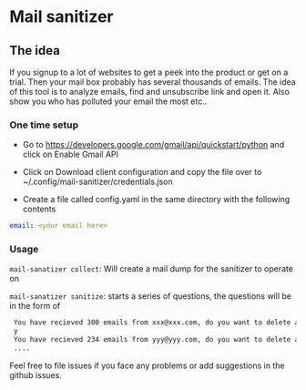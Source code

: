 # Mail sanitizer

## The idea
If you signup to a lot of websites to get a peek into the product or get on a trial. Then your mail box probably has several thousands of emails.
The idea of this tool is to analyze emails, find and unsubscribe link and open it. Also show you who has polluted your email the most etc..

### One time setup

- Go to https://developers.google.com/gmail/api/quickstart/python and click on Enable Gmail API

- Click on Download client configuration and copy the file over to ~/.config/mail-sanitizer/credentials.json

- Create a file called config.yaml in the same directory with the following contents
```yaml
email: <your email here>
```

### Usage

`mail-sanatizer collect`: Will create a mail dump for the sanitizer to operate on

`mail-sanatizer sanitize`: starts a series of questions, the questions will be in the form of 

```bash
 You have recieved 300 emails from xxx@xxx.com, do you want to delete all these emails?
 y
 You have recieved 234 emails from yyy@yyy.com, do you want to delete all these emails?
 ....
```

Feel free to file issues if you face any problems or add suggestions in the github issues.